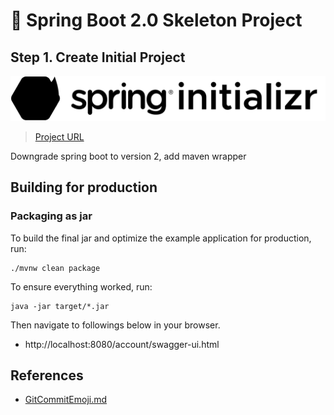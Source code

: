# 🌱 Spring Boot 2.0 Skeleton Project

## Step 1. Create Initial Project
![spring-initializr](.github/spring.svg)
> [Project URL](https://start.spring.io/#!type=maven-project&language=java&platformVersion=3.2.4&packaging=jar&jvmVersion=17&groupId=com.hibuz&artifactId=account&name=spring-boot-skeleton&description=Demo%20project%20for%20Spring%20Boot&packageName=com.hibuz.account&dependencies=native,lombok,devtools,web,data-jpa,h2,validation,restdocs)

Downgrade spring boot to version 2, add maven wrapper

## Building for production

### Packaging as jar

To build the final jar and optimize the example application for production, run:

```
./mvnw clean package
```

To ensure everything worked, run:

```
java -jar target/*.jar
```

Then navigate to followings below in your browser.
- http://localhost:8080/account/swagger-ui.html


## References
- [GitCommitEmoji.md](https://gist.github.com/parmentf/035de27d6ed1dce0b36a)